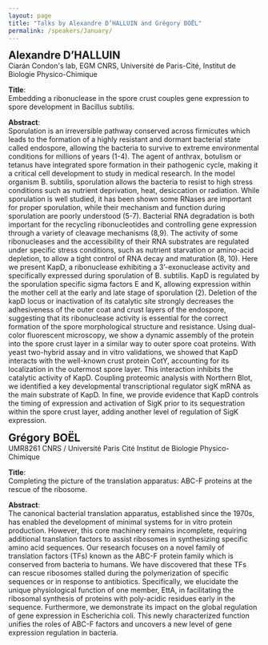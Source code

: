 ```yaml
---
layout: page
title: "Talks by Alexandre D’HALLUIN and Grégory BOËL"
permalink: /speakers/January/
---
```

<span style="font-size: 1.5em;"><strong>Alexandre D’HALLUIN</strong></span><br>
Ciarán Condon's lab, EGM CNRS, Université de Paris-Cité, Institut de Biologie Physico-Chimique

**Title**:  
Embedding a ribonuclease in the spore crust couples gene expression to spore development in Bacillus subtilis.

**Abstract**:  
Sporulation is an irreversible pathway conserved across firmicutes which leads to the formation of a highly resistant and dormant bacterial state called endospore, allowing the bacteria to survive to extreme environmental conditions for millions of years (1-4). The agent of anthrax, botulism or tetanus have integrated spore formation in their pathogenic cycle, making it a critical cell development to study in medical research. In the model organism B. subtilis, sporulation allows the bacteria to resist to high stress conditions such as nutrient deprivation, heat, desiccation or radiation. While sporulation is well studied, it has been shown some RNases are important for proper sporulation, while their mechanism and function during sporulation are poorly understood (5-7). Bacterial RNA degradation is both important for the recycling ribonucleotides and controlling gene expression through a variety of cleavage mechanisms (8,9). The activity of some ribonucleases and the accessibility of their RNA substrates are regulated under specific stress conditions, such as nutrient starvation or amino-acid depletion, to allow a tight control of RNA decay and maturation (8, 10). 
Here we present KapD, a ribonuclease exhibiting a 3’-exonuclease activity and specifically expressed during sporulation of B. subtilis. KapD is regulated by the sporulation specific sigma factors E and K, allowing expression within the mother cell at the early and late stage of sporulation (2). Deletion of the kapD locus or inactivation of its catalytic site strongly decreases the adhesiveness of the outer coat and crust layers of the endospore, suggesting that its ribonuclease activity is essential for the correct formation of the spore morphological structure and resistance. Using dual-color fluorescent microscopy, we show a dynamic assembly of the protein into the spore crust layer in a similar way to outer spore coat proteins. With yeast two-hybrid assay and in vitro validations, we showed that KapD interacts with the well-known crust protein CotY, accounting for its localization in the outermost spore layer. This interaction inhibits the catalytic activity of KapD. Coupling proteomic analysis with Northern Blot, we identified a key developmental transcriptional regulator sigK mRNA as the main substrate of KapD. In fine, we provide evidence that KapD controls the timing of expression and activation of SigK prior to its sequestration within the spore crust layer, adding another level of regulation of SigK expression.


<span style="font-size: 1.5em;"><strong>Grégory BOËL</strong></span><br>
UMR8261 CNRS / Université Paris Cité Institut de Biologie Physico-Chimique

**Title**:  
Completing the picture of the translation apparatus: ABC-F proteins at the rescue of the ribosome.

**Abstract**:  
The canonical bacterial translation apparatus, established since the 1970s, has enabled the development of minimal systems for in vitro protein production. However, this core machinery remains incomplete, requiring additional translation factors to assist ribosomes in synthesizing specific amino acid sequences. Our research focuses on a novel family of translation factors (TFs) known as the ABC-F protein family which is conserved from bacteria to humans. We have discovered that these TFs can rescue ribosomes stalled during the polymerization of specific sequences or in response to antibiotics. Specifically, we elucidate the unique physiological function of one member, EttA, in facilitating the ribosomal synthesis of proteins with poly-acidic residues early in the sequence. Furthermore, we demonstrate its impact on the global regulation of gene expression in Escherichia coli. This newly characterized function unifies the roles of ABC-F factors and uncovers a new level of gene expression regulation in bacteria.

